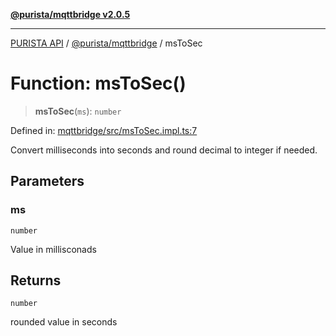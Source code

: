 [**@purista/mqttbridge v2.0.5**](../README.md)

***

[PURISTA API](../../../packages.md) / [@purista/mqttbridge](../README.md) / msToSec

# Function: msToSec()

> **msToSec**(`ms`): `number`

Defined in: [mqttbridge/src/msToSec.impl.ts:7](https://github.com/puristajs/purista/blob/master/packages/mqttbridge/src/msToSec.impl.ts#L7)

Convert milliseconds into seconds and round decimal to integer if needed.

## Parameters

### ms

`number`

Value in millisconads

## Returns

`number`

rounded value in seconds
